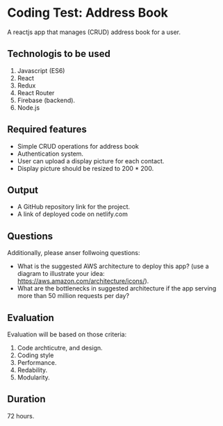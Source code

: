 # Coding Test: Address Book

A reactjs app that manages (CRUD) address book for a user.

## Technologis to be used
  1. Javascript (ES6)
  2. React
  3. Redux
  4. React Router
  5. Firebase (backend).
  6. Node.js

## Required features
 - Simple CRUD operations for address book
 - Authentication system.
 - User can upload a display picture for each contact.
 - Display picture should be resized to 200 * 200.

## Output
 - A GitHub repository link for the project.
 - A link of deployed code on netlify.com
 
## Questions
Additionally, please anser follwoing questions:
- What is the suggested AWS architecture to deploy this app? (use a diagram to illustrate your idea: https://aws.amazon.com/architecture/icons/).
- What are the bottlenecks in suggested architecture if the app serving more than 50 million requests per day?

## Evaluation
Evaluation will be based on those criteria:
  1. Code archticutre, and design.
  2. Coding style
  2. Performance.
  3. Redability.
  4. Modularity.

## Duration
72 hours.
